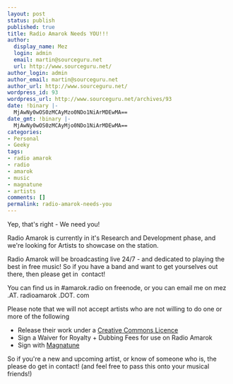```yaml
---
layout: post
status: publish
published: true
title: Radio Amarok Needs YOU!!!
author:
  display_name: Mez
  login: admin
  email: martin@sourceguru.net
  url: http://www.sourceguru.net/
author_login: admin
author_email: martin@sourceguru.net
author_url: http://www.sourceguru.net/
wordpress_id: 93
wordpress_url: http://www.sourceguru.net/archives/93
date: !binary |-
  MjAwNy0wOS0zMCAyMzo0NDo1NiArMDEwMA==
date_gmt: !binary |-
  MjAwNy0wOS0zMCAyMjo0NDo1NiArMDEwMA==
categories:
- Personal
- Geeky
tags:
- radio amarok
- radio
- amarok
- music
- magnatune
- artists
comments: []
permalink: radio-amarok-needs-you
---
```

<p>Yep, that's right - We need you!</p>
<p>Radio Amarok is currently in it's Research and Development phase, and we're looking for Artists to showcase on the station.</p>
<p>Radio Amarok will be broadcasting live 24/7 - and dedicated to playing the best in free music! So if you have a band and want to get yourselves out there, then please get in  contact!</p>
<p>You can find us in #amarok.radio on freenode, or you can email me on mez .AT. radioamarok .DOT. com</p>
<p>Please note that we will not accept artists who are not willing to do one or more of the following</p>
<ul>
<li>Release their work under a <a href="http://creativecommons.org/">Creative Commons Licence</a></li>
<li>Sign a Waiver for Royalty + Dubbing Fees for use on Radio Amarok</li>
<li>Sign with <a href="http://www.magnatune.com/info/whatwedo">Magnatune</a></li>
</ul>
<p>So if you're a new and upcoming artist, or know of someone who is, the please do get in contact! (and feel free to pass this onto your musical friends!)</p>
